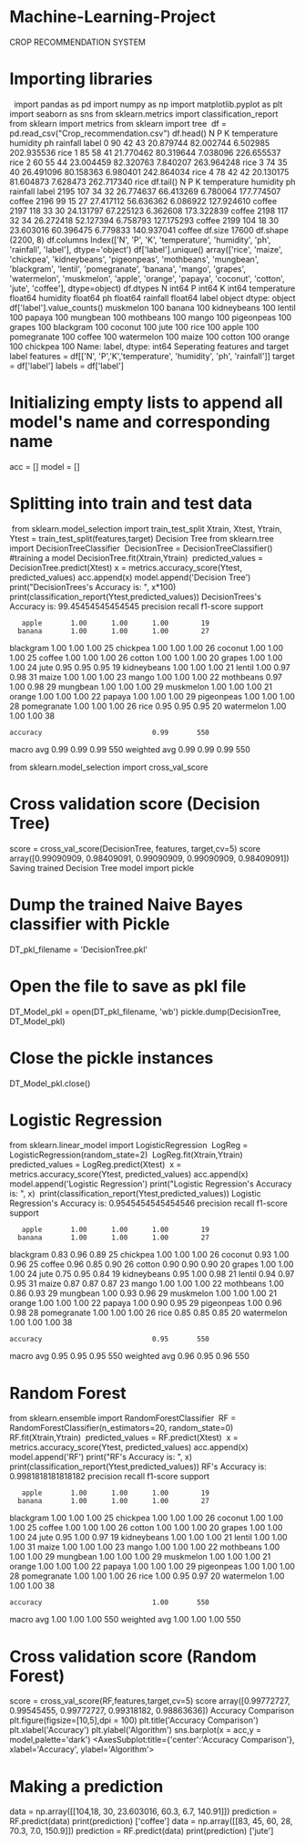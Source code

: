 # Machine-Learning-Project
CROP RECOMMENDATION SYSTEM
# Importing libraries
​
​
import pandas as pd
import numpy as np
import matplotlib.pyplot as plt
import seaborn as sns
from sklearn.metrics import classification_report
from sklearn import metrics
from sklearn import tree
​
df = pd.read_csv("Crop_recommendation.csv")
df.head()
N	P	K	temperature	humidity	ph	rainfall	label
0	90	42	43	20.879744	82.002744	6.502985	202.935536	rice
1	85	58	41	21.770462	80.319644	7.038096	226.655537	rice
2	60	55	44	23.004459	82.320763	7.840207	263.964248	rice
3	74	35	40	26.491096	80.158363	6.980401	242.864034	rice
4	78	42	42	20.130175	81.604873	7.628473	262.717340	rice
df.tail()
N	P	K	temperature	humidity	ph	rainfall	label
2195	107	34	32	26.774637	66.413269	6.780064	177.774507	coffee
2196	99	15	27	27.417112	56.636362	6.086922	127.924610	coffee
2197	118	33	30	24.131797	67.225123	6.362608	173.322839	coffee
2198	117	32	34	26.272418	52.127394	6.758793	127.175293	coffee
2199	104	18	30	23.603016	60.396475	6.779833	140.937041	coffee
df.size
17600
df.shape
(2200, 8)
df.columns
Index(['N', 'P', 'K', 'temperature', 'humidity', 'ph', 'rainfall', 'label'], dtype='object')
df['label'].unique()
array(['rice', 'maize', 'chickpea', 'kidneybeans', 'pigeonpeas',
       'mothbeans', 'mungbean', 'blackgram', 'lentil', 'pomegranate',
       'banana', 'mango', 'grapes', 'watermelon', 'muskmelon', 'apple',
       'orange', 'papaya', 'coconut', 'cotton', 'jute', 'coffee'],
      dtype=object)
df.dtypes
N                int64
P                int64
K                int64
temperature    float64
humidity       float64
ph             float64
rainfall       float64
label           object
dtype: object
df['label'].value_counts()
muskmelon      100
banana         100
kidneybeans    100
lentil         100
papaya         100
mungbean       100
mothbeans      100
mango          100
pigeonpeas     100
grapes         100
blackgram      100
coconut        100
jute           100
rice           100
apple          100
pomegranate    100
coffee         100
watermelon     100
maize          100
cotton         100
orange         100
chickpea       100
Name: label, dtype: int64
Seperating features and target label
features = df[['N', 'P','K','temperature', 'humidity', 'ph', 'rainfall']]
target = df['label']
labels = df['label']
# Initializing empty lists to append all model's name and corresponding name
acc = []
model = []
# Splitting into train and test data
​
from sklearn.model_selection import train_test_split
Xtrain, Xtest, Ytrain, Ytest = train_test_split(features,target)
Decision Tree
from sklearn.tree import DecisionTreeClassifier
​
DecisionTree = DecisionTreeClassifier()
​
#training a model
DecisionTree.fit(Xtrain,Ytrain)
​
predicted_values = DecisionTree.predict(Xtest)
x = metrics.accuracy_score(Ytest, predicted_values)
acc.append(x)
model.append('Decision Tree')
print("DecisionTrees's Accuracy is: ", x*100)
​
print(classification_report(Ytest,predicted_values))
DecisionTrees's Accuracy is:  99.45454545454545
              precision    recall  f1-score   support

       apple       1.00      1.00      1.00        19
      banana       1.00      1.00      1.00        27
   blackgram       1.00      1.00      1.00        25
    chickpea       1.00      1.00      1.00        26
     coconut       1.00      1.00      1.00        25
      coffee       1.00      1.00      1.00        26
      cotton       1.00      1.00      1.00        20
      grapes       1.00      1.00      1.00        24
        jute       0.95      0.95      0.95        19
 kidneybeans       1.00      1.00      1.00        21
      lentil       1.00      0.97      0.98        31
       maize       1.00      1.00      1.00        23
       mango       1.00      1.00      1.00        22
   mothbeans       0.97      1.00      0.98        29
    mungbean       1.00      1.00      1.00        29
   muskmelon       1.00      1.00      1.00        21
      orange       1.00      1.00      1.00        22
      papaya       1.00      1.00      1.00        29
  pigeonpeas       1.00      1.00      1.00        28
 pomegranate       1.00      1.00      1.00        26
        rice       0.95      0.95      0.95        20
  watermelon       1.00      1.00      1.00        38

    accuracy                           0.99       550
   macro avg       0.99      0.99      0.99       550
weighted avg       0.99      0.99      0.99       550

from sklearn.model_selection import cross_val_score
# Cross validation score (Decision Tree)
score = cross_val_score(DecisionTree, features, target,cv=5)
score
array([0.99090909, 0.98409091, 0.99090909, 0.99090909, 0.98409091])
Saving trained Decision Tree model
import pickle
# Dump the trained Naive Bayes classifier with Pickle
DT_pkl_filename = 'DecisionTree.pkl'
# Open the file to save as pkl file
DT_Model_pkl = open(DT_pkl_filename, 'wb')
pickle.dump(DecisionTree, DT_Model_pkl)
# Close the pickle instances
DT_Model_pkl.close()
# Logistic Regression
from sklearn.linear_model import LogisticRegression
​
LogReg = LogisticRegression(random_state=2)
​
LogReg.fit(Xtrain,Ytrain)
​
predicted_values = LogReg.predict(Xtest)
​
x = metrics.accuracy_score(Ytest, predicted_values)
acc.append(x)
model.append('Logistic Regression')
print("Logistic Regression's Accuracy is: ", x)
​
print(classification_report(Ytest,predicted_values))
Logistic Regression's Accuracy is:  0.9545454545454546
              precision    recall  f1-score   support

       apple       1.00      1.00      1.00        19
      banana       1.00      1.00      1.00        27
   blackgram       0.83      0.96      0.89        25
    chickpea       1.00      1.00      1.00        26
     coconut       0.93      1.00      0.96        25
      coffee       0.96      0.85      0.90        26
      cotton       0.90      0.90      0.90        20
      grapes       1.00      1.00      1.00        24
        jute       0.75      0.95      0.84        19
 kidneybeans       0.95      1.00      0.98        21
      lentil       0.94      0.97      0.95        31
       maize       0.87      0.87      0.87        23
       mango       1.00      1.00      1.00        22
   mothbeans       1.00      0.86      0.93        29
    mungbean       1.00      0.93      0.96        29
   muskmelon       1.00      1.00      1.00        21
      orange       1.00      1.00      1.00        22
      papaya       1.00      0.90      0.95        29
  pigeonpeas       1.00      0.96      0.98        28
 pomegranate       1.00      1.00      1.00        26
        rice       0.85      0.85      0.85        20
  watermelon       1.00      1.00      1.00        38

    accuracy                           0.95       550
   macro avg       0.95      0.95      0.95       550
weighted avg       0.96      0.95      0.96       550


# Random Forest
from sklearn.ensemble import RandomForestClassifier
​
RF = RandomForestClassifier(n_estimators=20, random_state=0)
RF.fit(Xtrain,Ytrain)
​
predicted_values = RF.predict(Xtest)
​
x = metrics.accuracy_score(Ytest, predicted_values)
acc.append(x)
model.append('RF')
print("RF's Accuracy is: ", x)
​
print(classification_report(Ytest,predicted_values))
RF's Accuracy is:  0.9981818181818182
              precision    recall  f1-score   support

       apple       1.00      1.00      1.00        19
      banana       1.00      1.00      1.00        27
   blackgram       1.00      1.00      1.00        25
    chickpea       1.00      1.00      1.00        26
     coconut       1.00      1.00      1.00        25
      coffee       1.00      1.00      1.00        26
      cotton       1.00      1.00      1.00        20
      grapes       1.00      1.00      1.00        24
        jute       0.95      1.00      0.97        19
 kidneybeans       1.00      1.00      1.00        21
      lentil       1.00      1.00      1.00        31
       maize       1.00      1.00      1.00        23
       mango       1.00      1.00      1.00        22
   mothbeans       1.00      1.00      1.00        29
    mungbean       1.00      1.00      1.00        29
   muskmelon       1.00      1.00      1.00        21
      orange       1.00      1.00      1.00        22
      papaya       1.00      1.00      1.00        29
  pigeonpeas       1.00      1.00      1.00        28
 pomegranate       1.00      1.00      1.00        26
        rice       1.00      0.95      0.97        20
  watermelon       1.00      1.00      1.00        38

    accuracy                           1.00       550
   macro avg       1.00      1.00      1.00       550
weighted avg       1.00      1.00      1.00       550

# Cross validation score (Random Forest)
score = cross_val_score(RF,features,target,cv=5)
score
array([0.99772727, 0.99545455, 0.99772727, 0.99318182, 0.98863636])
Accuracy Comparison
plt.figure(figsize=[10,5],dpi = 100)
plt.title('Accuracy Comparison')
plt.xlabel('Accuracy')
plt.ylabel('Algorithm')
sns.barplot(x = acc,y = model,palette='dark')
<AxesSubplot:title={'center':'Accuracy Comparison'}, xlabel='Accuracy', ylabel='Algorithm'>

# Making a prediction
data = np.array([[104,18, 30, 23.603016, 60.3, 6.7, 140.91]])
prediction = RF.predict(data)
print(prediction)
['coffee']
data = np.array([[83, 45, 60, 28, 70.3, 7.0, 150.9]])
prediction = RF.predict(data)
print(prediction)
['jute']

